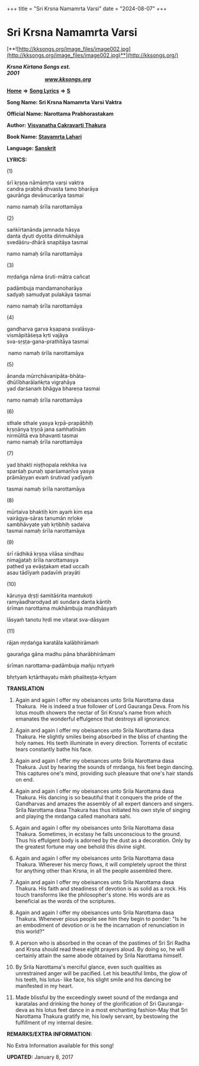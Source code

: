 +++
title = "Sri Krsna Namamrta Varsi"
date = "2024-08-07"
+++

# Sri Krsna Namamrta Varsi
[**![http://kksongs.org/image_files/image002.jpg](http://kksongs.org/image_files/image002.jpg)**](http://kksongs.org/)

**_Krsna Kirtana Songs est. 2001_**                                                                                                                                                 **_www.kksongs.org_**

**[Home](http://kksongs.org/)** **⇒** **[Song Lyrics](http://kksongs.org/lyrics.html)** **⇒** **[S](http://kksongs.org/songs/song_s.html)**

**Song Name: Sri Krsna Namamrta Varsi Vaktra**

**Official Name: Narottama Prabhorastakam**

**Author:** [**Visvanatha Cakravarti Thakura**](http://kksongs.org/authors/list/vct.html)

**Book Name: [Stavamrta Lahari](http://kksongs.org/authors/literature/stavamrta_lahari.html)**

**Language: [Sanskrit](http://kksongs.org/language/list/sanskrit.html)**

**LYRICS:**

(1)

śrī kṛṣṇa nāmāmṛta varṣi vaktra  
candra prabhā dhvasta tamo bharāya  
gaurāńga devānucarāya tasmai

namo namaḥ śrīla narottamāya

(2)

sańkīrtanānda jamnada hāsya  
danta dyuti dyotita dińmukhāya  
svedāśru-dhārā snapitāya tasmai

namo namaḥ śrīla narottamāya

(3)

mṛdańga nāma śruti-mātra cañcat

padāmbuja mandamanoharāya  
sadyaḥ samudyat pulakāya tasmai

namo namaḥ śrīla narottamāya

(4)

gandharva garva kṣapaṇa svalāsya-  
vismāpitāśeṣa kṛti vajāya  
sva-sṛṣṭa-gana-prathitāya tasmai

 namo namaḥ śrīla narottamāya

(5)

ānanda mūrrchāvanipāta-bhāta-  
dhūlībharālańkṛta vigrahāya  
yad darśanaḿ bhāgya bhareṇa tasmai

namo namaḥ śrīla narottamāya  
  
(6)

sthale sthale yasya kṛpā-prapābhiḥ  
kṛṣṇānya tṛṣṇā jana saḿhatīnām  
nirmūlitā eva bhavanti tasmai  
namo namaḥ śrīla narottamāya

  
(7)

yad bhakti niṣṭhopala rekhika iva  
sparśaḥ punaḥ sparśamaṇīva yasya  
prāmāṇyan evaḿ śrutivad yadīyaḿ

tasmai namaḥ śrīla narottamāya

(8)

mūrtaiva bhaktiḥ kim ayaḿ kim eṣa  
vairāgya-sāras tanumān nṛloke  
sambhāvyate yaḥ kṛtibhiḥ sadaiva  
tasmai namaḥ śrīla narottamāya  
  
(9)

śrī rādhikā kṛṣṇa vilāsa sindhau  
nimajjataḥ śrīla narottamasya  
paṭhed ya evāṣṭakam etad uccaih  
asau tādīyaḿ padavīḿ prayāti  
  
(10)

kāruṇya dṛṣṭi śamitāśrita mantukoṭi  
ramyāadharodyad ati sundara danta kāntiḥ  
śrīman narottama mukhāmbuja mandhāsyaḿ

lāsyaḿ tanotu hṛdi me vitarat sva-dāsyam

(11)

rājan mṛdańga karatāla kalābhirāmaḿ

gaurańga gāna madhu pāna bharābhirāmam

śrīman narottama-padāmbuja mañju nṛtyaḿ

bhṛtyaḿ kṛtārthayatu māḿ phaliteṣṭa-kṛtyam

**TRANSLATION**  
1) Again and again I offer my obeisances unto Srila Narottama dasa Thakura.  He is indeed a true follower of Lord Gauranga Deva. From his lotus mouth showers the nectar of Sri Krsna's name from which emanates the wonderful effulgence that destroys all ignorance.

  
2) Again and again I offer my obeisances unto Srila Narottama dasa Thakura. He slightly smiles being absorbed in the bliss of chanting the holy names. His teeth illuminate in every direction. Torrents of ecstatic tears constantly bathe his face.

  
3) Again and again I offer my obeisances unto Srila Narottama dasa Thakura. Just by hearing the sounds of mrdanga, his feet begin dancing. This captures one's mind, providing such pleasure that one's hair stands on end.

  
4) Again and again I offer my obeisances unto Srila Narottama dasa Thakura. His dancing is so beautiful that it conquers the pride of the Gandharvas and amazes the assembly of all expert dancers and singers. Srila Narottama dasa Thakura has thus initiated his own style of singing and playing the mrdanga called manohara sahi.

  
5) Again and again I offer my obeisances unto Srila Narottama dasa Thakura. Sometimes, in ecstasy he falls unconscious to the ground. Thus his effulgent body is adorned by the dust as a decoration. Only by the greatest fortune may one behold this divine sight.

  
6) Again and again I offer my obeisances unto Srila Narottama dasa Thakura. Wherever his mercy flows, it will completely uproot the thirst for anything other than Krsna, in all the people assembled there.

  
7) Again and again I offer my obeisances unto Srila Narottama dasa Thakura. His faith and steadiness of devotion is as solid as a rock. His touch transforms like the philosopher's stone. His words are as beneficial as the words of the scriptures.

  
8) Again and again I offer my obeisances unto Srila Narottama dasa Thakura. Whenever pious people see him they begin to ponder: "Is he an embodiment of devotion or is he the incarnation of renunciation in this world?"

  
9) A person who is absorbed in the ocean of the pastimes of Sri Sri Radha and Krsna should read these eight prayers aloud. By doing so, he will certainly attain the same abode obtained by Srila Narottama himself.

  
10) By Srila Narottama's merciful glance, even such qualities as unrestrained anger will be pacified. Let his beautiful limbs, the glow of his teeth, his lotus- like face, his slight smile and his dancing be manifested in my heart.

11) Made blissful by the exceedingly sweet sound of the mrdanga and karatalas and drinking the honey of the glorification of Sri Gauranga-deva as his lotus feet dance in a most enchanting fashion-May that Sri Narottama Thakura gratify me, his lowly servant, by bestowing the fulfillment of my internal desire.

**REMARKS/EXTRA INFORMATION:**

No Extra Information available for this song!

**UPDATED:** January 8, 2017